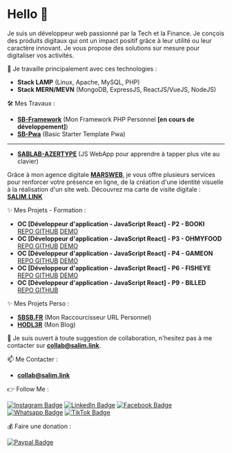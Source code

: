 # Hello 👋

Je suis un développeur web passionné par la Tech et la Finance. Je conçois des produits digitaux qui ont un impact positif grâce à leur utilité ou leur caractère innovant. Je vous propose des solutions sur mesure pour digitaliser vos activités.

🚀 Je travaille principalement avec ces technologies :

- **Stack LAMP** (Linux, Apache, MySQL, PHP)
- **Stack MERN/MEVN** (MongoDB, ExpressJS, ReactJS/VueJS, NodeJS)

🛠 Mes Travaux :

- **[SB-Framework](https://github.com/salimbenfarhat/SB-Framework)** (Mon Framework PHP Personnel **[en cours de développement]**)
- **[SB-Pwa](https://github.com/salimbenfarhat/SB-Pwa)** (Basic Starter Template Pwa)

---

- **[SABLAB-AZERTYPE](https://github.com/salimbenfarhat/SABLAB-AZERTYPE)** (JS WebApp pour apprendre à tapper plus vite au clavier)

Grâce à mon agence digitale **[MARSWEB](https://marsweb.fr)**, je vous offre plusieurs services pour renforcer votre présence en ligne, de la création d'une identité visuelle à la réalisation d'un site web. Découvrez ma carte de visite digitale : **[SALIM.LINK](https://salim.link)**

✨ Mes Projets - Formation :

- **OC [Développeur d'application - JavaScript React] - P2 - BOOKI**  
[REPO GITHUB](https://github.com/salimbenfarhat/oc_da-jr_p2_booki) [DEMO](https://salimbenfarhat.github.io/oc_da-jr_p2_booki/)  
- **OC [Développeur d'application - JavaScript React] - P3 - OHMYFOOD**  
[REPO GITHUB](https://github.com/salimbenfarhat/oc_da-jr_p3_ohmyfood) [DEMO](https://salimbenfarhat.github.io/oc_da-jr_p3_ohmyfood/)  
- **OC [Développeur d'application - JavaScript React] - P4 - GAMEON**  
[REPO GITHUB](https://github.com/salimbenfarhat/oc_da-jr_p4_gameon) [DEMO](https://salimbenfarhat.github.io/oc_da-jr_p4_gameon/)  
- **OC [Développeur d'application - JavaScript React] - P6 - FISHEYE**  
[REPO GITHUB](https://github.com/salimbenfarhat/oc_da-jr_p6_fisheye) [DEMO](https://salimbenfarhat.github.io/oc_da-jr_p6_fisheye/)
- **OC [Développeur d'application - JavaScript React] - P9 - BILLED**  
[REPO GITHUB](https://github.com/salimbenfarhat/oc_da-jr_p9_billed) 

✨ Mes Projets Perso :

- **[SBSB.FR](https://sbsb.fr)** (Mon Raccourcisseur URL Personnel)
- **[HODL3R](https://hodl3r.com)** (Mon Blog)

💬 Je suis ouvert à toute suggestion de collaboration, n'hesitez pas à me contacter sur **[collab@salim.link](mailto:collab@salim.link)**.

📫 Me Contacter :

- **[collab@salim.link](mailto:collab@salim.link)**

👉 Follow Me :

[![Instagram Badge](https://img.shields.io/badge/-instagram-0077B5?style=flat-square&logo=instagram&logoColor=white&link=https://salim.link/instagram)](https://salim.link/instagram)
[![LinkedIn Badge](https://img.shields.io/badge/-linkedin-0077B5?style=flat-square&logo=linkedin&logoColor=white&link=https://salim.link/linkedin)](https://salim.link/linkedin)
[![Facebook Badge](https://img.shields.io/badge/-facebook-0077B5?style=flat-square&logo=facebook&logoColor=white&link=https://salim.link/facebook)](https://salim.link/facebook)
[![Whatsapp Badge](https://img.shields.io/badge/-whatsapp-0077B5?style=flat-square&logo=whatsapp&logoColor=white&link=https://salim.link/whatsapp)](https://salim.link/whatsapp)
[![TikTok Badge](https://img.shields.io/badge/-tiktok-0077B5?style=flat-square&logo=tiktok&logoColor=white&link=https://salim.link/tiktok)](https://salim.link/tiktok)

💰 Faire une donation :

[![Paypal Badge](https://img.shields.io/badge/-paypal-0077B5?style=flat-square&logo=paypal&logoColor=white&link=https://salim.link/paypal)](https://salim.link/paypal)

